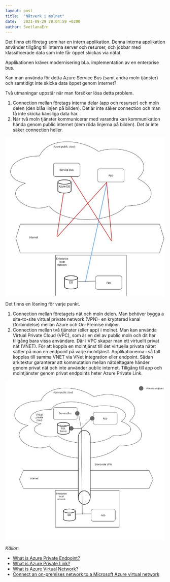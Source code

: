 ```yaml
---
layout: post
title:  "Nätverk i molnet"
date:   2021-09-29 20:04:59 +0200
author: SvetlanaErn
---
```



Det finns ett företag som har en intern applikation. Denna interna applikation använder tillgång till interna server och resurser, och jobbar med klassificerade data som inte får öppet skickas via nätat.


Applikationen kräver modernisering bl.a. implementation av en enterprise bus.


Kan man använda för detta Azure Service Bus (samt andra moln tjänster) och samtidigt inte skicka data öppet genom internet?


Två utmaningar uppstår när man försöker lösa detta problem. 
1. Connection mellan företags interna delar (app och resurser) och moln delen (den blåa linjen på bilden). Det är inte säker connection och man få inte skicka känsliga data här. 
2. När två moln tjänster kommunicerar med varandra kan kommunikation hända genom public internet (dem röda linjerna på bilden). Det är inte säker connection heller.   


<img src="/Post_7_1.jpg"/>


Det finns en lösning för varje punkt.


1. Connection mellan företagets nät och moln delen. Man behöver bygga a site-to-site virtual private network (VPN)- en krypterad kanal (förbindelse) mellan Azure och On-Premise miljöer.   
2. Connection mellan två tjänster (eller app) i molnet. Man kan använda Virtual Private Cloud (VPC), som är en del av public moln och dit har tillgång bara vissa användare. Där i VPC skapar man ett virtuellt privat nät (VNET). För att koppla en molntjänst till det virtuella privata nätet sätter på man en endpoint på varje molntjänst. Applikationerna i så fall kopplas till samma VNET via VNet integration eller endpoint. Sådan arkitektur garanterar att kommutation mellan nätdeltagare händer genom privat nät och inte använder public internet. Tillgång till app och molntjänster genom privat endpoints heter Azure Private Link.


<img src="/Post_7_2.jpg"/>


*Källor:*


* [What is Azure Private Endpoint?](https://docs.microsoft.com/da-dk/azure/private-link/private-endpoint-overview)
* [What is Azure Private Link?](https://docs.microsoft.com/da-dk/azure/private-link/private-link-overview)
* [What is Azure Virtual Network?](https://docs.microsoft.com/en-us/azure/virtual-network/virtual-networks-overview)
* [Connect an on-premises network to a Microsoft Azure virtual network](https://docs.microsoft.com/en-us/microsoft-365/enterprise/connect-an-on-premises-network-to-a-microsoft-azure-virtual-network?view=o365-worldwide)




